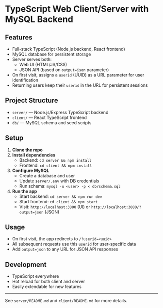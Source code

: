 # TypeScript Web Client/Server with MySQL Backend

## Features
- Full-stack TypeScript (Node.js backend, React frontend)
- MySQL database for persistent storage
- Server serves both:
  - Web UI (HTML/JS/CSS)
  - JSON API (based on `output=json` parameter)
- On first visit, assigns a `userid` (UUID) as a URL parameter for user identification
- Returning users keep their `userid` in the URL for persistent sessions

## Project Structure
- `server/` — Node.js/Express TypeScript backend
- `client/` — React TypeScript frontend
- `db/` — MySQL schema and seed scripts

## Setup
1. **Clone the repo**
2. **Install dependencies**
   - Backend: `cd server && npm install`
   - Frontend: `cd client && npm install`
3. **Configure MySQL**
   - Create a database and user
   - Update `server/.env` with DB credentials
   - Run schema: `mysql -u <user> -p < db/schema.sql`
4. **Run the app**
   - Start backend: `cd server && npm run dev`
   - Start frontend: `cd client && npm start`
   - Visit: `http://localhost:3000` (UI) or `http://localhost:3000/?output=json` (JSON)

## Usage
- On first visit, the app redirects to `/?userid=<uuid>`
- All subsequent requests use this `userid` for user-specific data
- Add `output=json` to any URL for JSON API responses

## Development
- TypeScript everywhere
- Hot reload for both client and server
- Easily extendable for new features

---

See `server/README.md` and `client/README.md` for more details. 